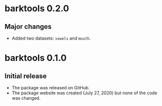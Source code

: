 # barktools 0.2.0

## Major changes
 - Added two datasets: `vowels` and `mouth`.

# barktools 0.1.0

## Initial release

- The package was released on GitHub.
- The package website was created (July 27, 2020) but none of the code was changed.
